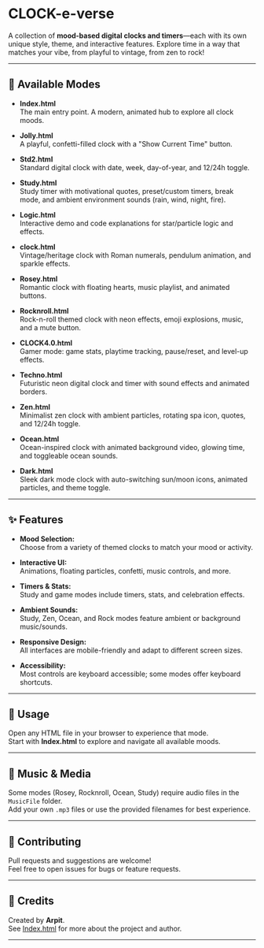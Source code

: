 # CLOCK-e-verse

A collection of **mood-based digital clocks and timers**—each with its own unique style, theme, and interactive features. Explore time in a way that matches your vibe, from playful to vintage, from zen to rock!

---

## 🌟 Available Modes

- **Index.html**  
  The main entry point. A modern, animated hub to explore all clock moods.

- **Jolly.html**  
  A playful, confetti-filled clock with a "Show Current Time" button.

- **Std2.html**  
  Standard digital clock with date, week, day-of-year, and 12/24h toggle.

- **Study.html**  
  Study timer with motivational quotes, preset/custom timers, break mode, and ambient environment sounds (rain, wind, night, fire).

- **Logic.html**  
  Interactive demo and code explanations for star/particle logic and effects.

- **clock.html**  
  Vintage/heritage clock with Roman numerals, pendulum animation, and sparkle effects.

- **Rosey.html**  
  Romantic clock with floating hearts, music playlist, and animated buttons.

- **Rocknroll.html**  
  Rock-n-roll themed clock with neon effects, emoji explosions, music, and a mute button.

- **CLOCK4.0.html**  
  Gamer mode: game stats, playtime tracking, pause/reset, and level-up effects.

- **Techno.html**  
  Futuristic neon digital clock and timer with sound effects and animated borders.

- **Zen.html**  
  Minimalist zen clock with ambient particles, rotating spa icon, quotes, and 12/24h toggle.

- **Ocean.html**  
  Ocean-inspired clock with animated background video, glowing time, and toggleable ocean sounds.

- **Dark.html**  
  Sleek dark mode clock with auto-switching sun/moon icons, animated particles, and theme toggle.

---

## ✨ Features

- **Mood Selection:**  
  Choose from a variety of themed clocks to match your mood or activity.

- **Interactive UI:**  
  Animations, floating particles, confetti, music controls, and more.

- **Timers & Stats:**  
  Study and game modes include timers, stats, and celebration effects.

- **Ambient Sounds:**  
  Study, Zen, Ocean, and Rock modes feature ambient or background music/sounds.

- **Responsive Design:**  
  All interfaces are mobile-friendly and adapt to different screen sizes.

- **Accessibility:**  
  Most controls are keyboard accessible; some modes offer keyboard shortcuts.

---

## 🚀 Usage

Open any HTML file in your browser to experience that mode.  
Start with **Index.html** to explore and navigate all available moods.

---

## 🎵 Music & Media

Some modes (Rosey, Rocknroll, Ocean, Study) require audio files in the `MusicFile` folder.  
Add your own `.mp3` files or use the provided filenames for best experience.

---

## 🤝 Contributing

Pull requests and suggestions are welcome!  
Feel free to open issues for bugs or feature requests.

---

## 📝 Credits

Created by **Arpit**.  
See [Index.html](Index.html) for more about the project and author.

---